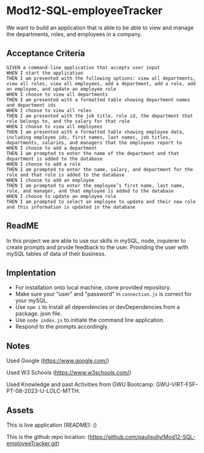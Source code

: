 # Mod12-SQL-employeeTracker

We want to build an application that is able to be able to view and manage the departments, roles, and employees in a company.


## Acceptance Criteria

    GIVEN a command-line application that accepts user input
    WHEN I start the application
    THEN I am presented with the following options: view all departments, view all roles, view all employees, add a department, add a role, add an employee, and update an employee role
    WHEN I choose to view all departments
    THEN I am presented with a formatted table showing department names and department ids
    WHEN I choose to view all roles
    THEN I am presented with the job title, role id, the department that role belongs to, and the salary for that role
    WHEN I choose to view all employees
    THEN I am presented with a formatted table showing employee data, including employee ids, first names, last names, job titles, departments, salaries, and managers that the employees report to
    WHEN I choose to add a department
    THEN I am prompted to enter the name of the department and that department is added to the database
    WHEN I choose to add a role
    THEN I am prompted to enter the name, salary, and department for the role and that role is added to the database
    WHEN I choose to add an employee
    THEN I am prompted to enter the employee’s first name, last name, role, and manager, and that employee is added to the database
    WHEN I choose to update an employee role
    THEN I am prompted to select an employee to update and their new role and this information is updated in the database


## ReadME

In this project we are able to use our skills in mySQL, node, inquierer to create prompts and prvide feedback to the user. Providing the user with mySQL tables of data of their business.

## Implentation

* For installation onto local machine, clone provided repository.
* Make sure your "user" and "password" in `connection.js` is correct for your mySQL.
* Use `npm i` to install all dependencies or devDependencies from a package. json file.
* Use `node index.js` to initiate the command line application.
* Respond to the prompts accordingly.

## Notes

Used Google (https://www.google.com/)

Used W3 Schools (https://www.w3schools.com/)

Used Knowledge and past Activities from GWU Bootcamp: GWU-VIRT-FSF-PT-08-2023-U-LOLC-MTTH.


## Assets

This is live application (README):
()


This is the github repo location:
(https://github.com/pauljsully/Mod12-SQL-employeeTracker.git)
 


